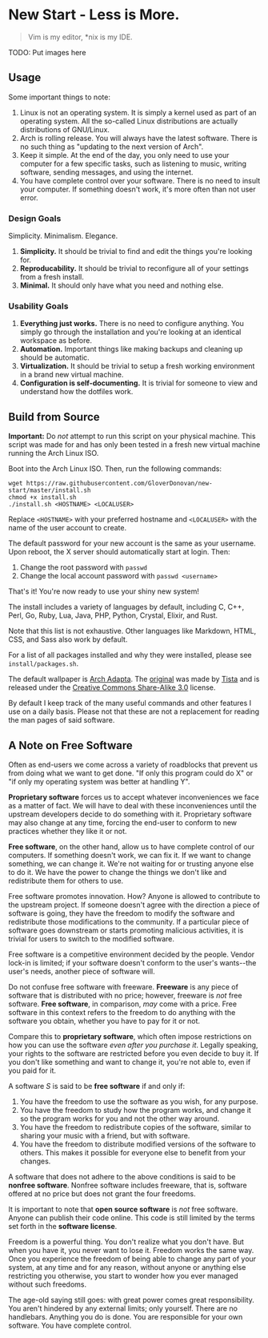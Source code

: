 # New Start - Less is More.

> Vim is my editor, \*nix is my IDE.

TODO: Put images here

## Usage

Some important things to note:

1. Linux is not an operating system. It is simply a kernel used as part of an operating system. All the so-called Linux distributions are actually distributions of GNU/Linux.
2. Arch is rolling release. You will always have the latest software. There is no such thing as "updating to the next version of Arch".
3. Keep it simple. At the end of the day, you only need to use your computer for a few specific tasks, such as listening to music, writing software, sending messages, and using the internet.
4. You have complete control over your software. There is no need to insult your computer. If something doesn't work, it's more often than not user error.

### Design Goals

Simplicity. Minimalism. Elegance.

1. **Simplicity.** It should be trivial to find and edit the things you're looking for.
2. **Reproducability.** It should be trivial to reconfigure all of your settings from a fresh install.
3. **Minimal.** It should only have what you need and nothing else.

### Usability Goals

1. **Everything just works.** There is no need to configure anything. You simply go through the installation and you're looking at an identical workspace as before.
2. **Automation.** Important things like making backups and cleaning up should be automatic.
3. **Virtualization.** It should be trivial to setup a fresh working environment in a brand new virtual machine.
4. **Configuration is self-documenting.** It is trivial for someone to view and understand how the dotfiles work.

## Build from Source

**Important:** Do *not* attempt to run this script on your physical machine. This script was made for and has only been tested in a fresh new virtual machine running the Arch Linux ISO.

Boot into the Arch Linux ISO. Then, run the following commands:

```
wget https://raw.githubusercontent.com/GloverDonovan/new-start/master/install.sh
chmod +x install.sh
./install.sh <HOSTNAME> <LOCALUSER>
```

Replace `<HOSTNAME>` with your preferred hostname and `<LOCALUSER>` with the name of the user account to create.

The default password for your new account is the same as your username. Upon reboot, the X server should automatically start at login. Then:

1. Change the root password with `passwd`
2. Change the local account password with `passwd <username>`

That's it! You're now ready to use your shiny new system!

The install includes a variety of languages by default, including C, C++, Perl, Go, Ruby, Lua, Java, PHP, Python, Crystal, Elixir, and Rust.

Note that this list is not exhaustive. Other languages like Markdown, HTML, CSS, and Sass also work by default.

For a list of all packages installed and why they were installed, please see `install/packages.sh`.

The default wallpaper is [Arch Adapta](https://www.reddit.com/r/UnixWallpapers/comments/71lcxo/). The [original](https://github.com/adapta-project/adapta-backgrounds) was made by [Tista](https://github.com/tista500) and is released under the [Creative Commons Share-Alike 3.0](https://creativecommons.org/licenses/by-sa/3.0/) license.

By default I keep track of the many useful commands and other features I use on a daily basis. Please not that these are not a replacement for reading the man pages of said software.

## A Note on Free Software

Often as end-users we come across a variety of roadblocks that prevent us from doing what we want to get done. "If only this program could do X" or "if only my operating system was better at handling Y".

**Proprietary software** forces us to accept whatever inconveniences we face as a matter of fact. We will have to deal with these inconveniences until the upstream developers decide to do something with it. Proprietary software may also change at any time, forcing the end-user to conform to new practices whether they like it or not.

**Free software**, on the other hand, allow us to have complete control of our computers. If something doesn't work, we can fix it. If we want to change something, we can change it. We're not waiting for or trusting anyone else to do it. We have the power to change the things we don't like and redistribute them for others to use.

Free software promotes innovation. How? Anyone is allowed to contribute to the upstream project. If someone doesn't agree with the direction a piece of software is going, they have the freedom to modify the software and redistribute those modifications to the community. If a particular piece of software goes downstream or starts promoting malicious activities, it is trivial for users to switch to the modified software.

Free software is a competitive environment decided by the people. Vendor lock-in is limited; if your software doesn't conform to the user's wants--the user's needs, another piece of software will.

Do not confuse free software with freeware. **Freeware** is any piece of software that is distributed with no price; however, freeware is *not* free software. **Free software**, in comparison, *may* come with a price. Free software in this context refers to the freedom to do anything with the software you obtain, whether you have to pay for it or not.

Compare this to **proprietary software**, which often impose restrictions on how you can use the software *even after you purchase it*. Legally speaking, your rights to the software are restricted before you even decide to buy it. If you don't like something and want to change it, you're not able to, even if you paid for it.

A software *S* is said to be **free software** if and only if:

1. You have the freedom to use the software as you wish, for any purpose.
2. You have the freedom to study how the program works, and change it so the program works for you and not the other way around.
3. You have the freedom to redistribute copies of the software, similar to sharing your music with a friend, but with software.
4. You have the freedom to distribute modified versions of the software to others. This makes it possible for everyone else to benefit from your changes. 

A software that does not adhere to the above conditions is said to be **nonfree software**. Nonfree software includes freeware, that is, software offered at no price but does not grant the four freedoms.

It is important to note that **open source software** is *not* free software. Anyone can publish their code online. This code is still limited by the terms set forth in the **software license**.

Freedom is a powerful thing. You don't realize what you don't have. But when you have it, you never want to lose it. Freedom works the same way. Once you experience the freedom of being able to change any part of your system, at any time and for any reason, without anyone or anything else restricting you otherwise, you start to wonder how you ever managed without such freedoms.

The age-old saying still goes: with great power comes great responsibility. You aren't hindered by any external limits; only yourself. There are no handlebars. Anything you do is done. You are responsible for your own software. You have complete control.
